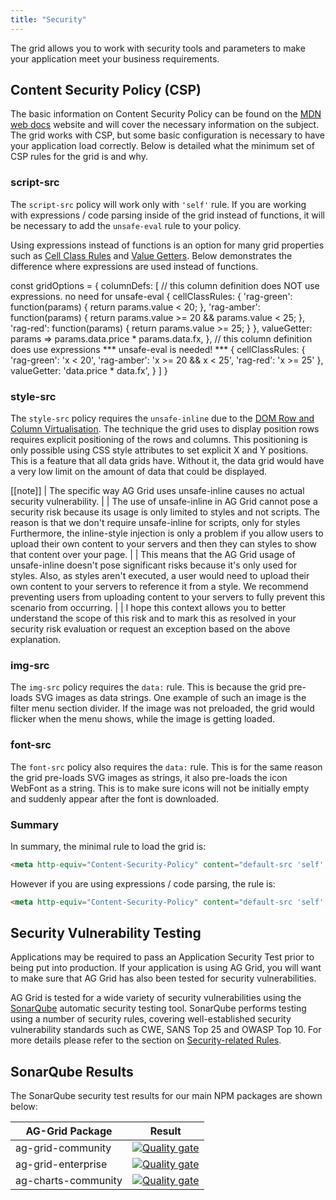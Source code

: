 ```yaml
---
title: "Security"
---
```


The grid allows you to work with security tools and parameters to make your application meet your business requirements.

## Content Security Policy (CSP)

The basic information on Content Security Policy can be found on the [MDN web docs](https://developer.mozilla.org/en-US/docs/Web/HTTP/CSP) website and will cover the necessary information on the subject. The grid works with CSP, but some basic configuration is necessary to have your application load correctly. Below is detailed what the minimum set of CSP rules for the grid is and why.

### script-src

The `script-src` policy will work only with `'self'` rule. If you are working with expressions / code parsing inside of the grid instead of functions, it will be necessary to add the `unsafe-eval` rule to your policy.

Using expressions instead of functions is an option for many grid properties such as [Cell Class Rules](/cell-styles/#cell-class-rules) and [Value Getters](/value-getters/). Below demonstrates the difference where expressions are used instead of functions.

<snippet>
const gridOptions = {
    columnDefs: [
        // this column definition does NOT use expressions. no need for unsafe-eval
        {
            cellClassRules: {
                'rag-green': function(params) { return params.value < 20; },
                'rag-amber': function(params) { return params.value >= 20 && params.value < 25; },
                'rag-red': function(params) { return params.value >= 25; }
            },
            valueGetter: params => params.data.price * params.data.fx,
        },
        // this column definition does use expressions *** unsafe-eval is needed! ***
        {
            cellClassRules: {
                'rag-green': 'x < 20',
                'rag-amber': 'x >= 20 && x < 25',
                'rag-red': 'x >= 25'
            },
            valueGetter: 'data.price * data.fx',
        }
    ]
}
</snippet>

### style-src

The `style-src` policy requires the `unsafe-inline` due to the [DOM Row and Column Virtualisation](/dom-virtualisation/). The technique the grid uses to display position rows requires explicit positioning of the rows and columns. This positioning is only possible using CSS style attributes to set explicit X and Y positions. This is a feature that all data grids have. Without it, the data grid would have a very low limit on the amount of data that could be displayed.

[[note]]
| The specific way AG Grid uses unsafe-inline causes no actual security vulnerability.
|
| The use of unsafe-inline in AG Grid cannot pose a security risk because its usage is only limited to styles and not scripts. The reason is that we don't require unsafe-inline for scripts, only for styles Furthermore, the inline-style injection is only a problem if you allow users to upload their own content to your servers and then they can styles to show that content over your page.
|
| This means that the AG Grid usage of unsafe-inline doesn't pose significant risks because it's only used for styles. Also, as styles aren't executed, a user would need to upload their own content to your servers to reference it from a style. We recommend preventing users from uploading content to your servers to fully prevent this scenario from occurring.
|
| I hope this context allows you to better understand the scope of this risk and to mark this as resolved in your security risk evaluation or request an exception based on the above explanation.


### img-src

The `img-src` policy requires the `data:` rule. This is because the grid pre-loads SVG images as data strings. One example of such an image is the filter menu section divider. If the image was not preloaded, the grid would flicker when the menu shows, while the image is getting loaded.

### font-src

The `font-src` policy also requires the `data:` rule. This is for the same reason the grid pre-loads SVG images as strings, it also pre-loads the icon WebFont as a string. This is to make sure icons will not be initially empty and suddenly appear after the font is downloaded.

### Summary

In summary, the minimal rule to load the grid is:

```html
<meta http-equiv="Content-Security-Policy" content="default-src 'self'; script-src 'self'; style-src 'self' 'unsafe-inline'; img-src 'self' data:; font-src data:">
```

However if you are using expressions / code parsing, the rule is:

```html
<meta http-equiv="Content-Security-Policy" content="default-src 'self'; script-src 'self' 'unsafe-eval'; style-src 'self' 'unsafe-inline'; img-src 'self' data:; font-src data:">
```

## Security Vulnerability Testing

Applications may be required to pass an Application Security Test prior to being put into production. If your application is using AG Grid, you will want to make sure that AG Grid has also been tested for security vulnerabilities.

AG Grid is tested for a wide variety of security vulnerabilities using the [SonarQube](https://www.sonarqube.org/) automatic security testing tool. SonarQube performs testing using a number of security rules, covering well-established security vulnerability standards such as CWE, SANS Top 25 and OWASP Top 10. For more details please refer to the section on [Security-related Rules](https://docs.sonarqube.org/latest/user-guide/security-rules/#header-2).

## SonarQube Results

The SonarQube security test results for our main NPM packages are shown below:

| AG-Grid Package     | Result |
| ------------------- | ------ |
| ag-grid-community   | [![Quality gate](https://sonarcloud.io/api/project_badges/quality_gate?project=ag-grid-community)](https://sonarcloud.io/dashboard?id=ag-grid-community) |
| ag-grid-enterprise  | [![Quality gate](https://sonarcloud.io/api/project_badges/quality_gate?project=ag-grid-enterprise)](https://sonarcloud.io/dashboard?id=ag-grid-enterprise) |
| ag-charts-community | [![Quality gate](https://sonarcloud.io/api/project_badges/quality_gate?project=ag-charts-community)](https://sonarcloud.io/dashboard?id=ag-charts-community) |
